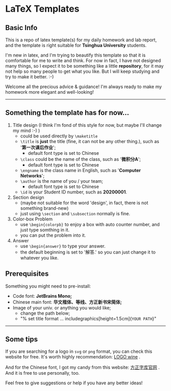 # LaTeX Templates

## Basic Info

This is a repo of latex template(s) for my daily homework and lab report, and the template is right suitable for **Tsinghua University** students.

I'm new in latex, and I'm trying to beautify this template so that it is comfortable for me to write and think. For now in fact, I have not designed many things, so I expect it to be something like a little **repository**, for it may not help so many people to get what you like. But I will keep studying and try to make it better. :-)

Welcome all the precious advice & guidance! I'm always ready to make my homework more elegant and well-looking!

---

## Something the template has for now...

1. Title design (I think I'm fond of this style for now, but maybe I'll change my mind :-) )
   * could be used directly by `\maketitle`
   * `\title` is **just** the title (fine, it can not be any other thing.), such as '**第一次课后作业**';
     * default font type is set to Chinese
   * `\class` could be the name of the class, such as '**微积分A**';
     * default font type is set to Chinese
   * `\engname` is the class name in English, such as '**Computer Networks**';
   * `\author` is the name of you / your team;
     * default font type is set to Chinese
   * `\id` is your Student ID number, such as **20200001**.
2. Section design
   * (maybe not suitable for the word 'design', in fact, there is not something brand-new)
   * just using `\section` and `\subsection` normally is fine.
3. Color-box Problem
   * use `\begin{colorpb}` to enjoy a box with auto counter number, and just type somthing in it.
   * you can put the problem into it.
4. Answer
   * use `\begin{answer}` to type your answer.
   * the default beginning is set to '解答.' so you can just change it to whatever you like.

## Prerequisites

Something you might need to pre-install:

- Code font: **JetBrains Mono;**
- Chinese main font: **华文楷体、等线、方正新书宋简体;**
- Image of your univ. or anything you would like;
  - change the path below;
  - "% set title format ... includegraphics[height=1.5cm]{``YOUR PATH``}"

---

## Some tips

If you are searching for a logo in `svg` or `png` format, you can check this website for free. It's worth highly recommendation: [LOGO wine](https://www.logo.wine/ "a free logo website") .

And for the Chinese font, I got my candy from this website: [方正字库官网](https://www.foundertype.com/ "方正字体") . And it is free to use personally, too.

Feel free to give suggestions or help if you have any better ideas!

